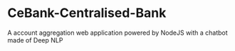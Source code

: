 # CeBank-Centralised-Bank
A account aggregation web application powered by NodeJS with a chatbot made of Deep NLP

